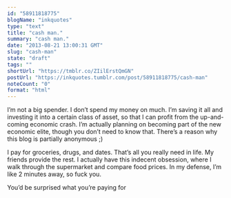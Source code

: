 ```yaml
---
id: "58911818775"
blogName: "inkquotes"
type: "text"
title: "cash man."
summary: "cash man."
date: "2013-08-21 13:00:31 GMT"
slug: "cash-man"
state: "draft"
tags: ""
shortUrl: "https://tmblr.co/ZIilErstQmGN"
postUrl: "https://inkquotes.tumblr.com/post/58911818775/cash-man"
noteCount: "0"
format: "html"
---
```


I’m not a big spender. I don’t spend my money on much. I’m saving it all and investing it into a certain class of asset, so that I can profit from the up-and-coming economic crash. I’m actually planning on becoming part of the new economic elite, though you don’t need to know that. There’s a reason why this blog is partially anonymous ;) 

I pay for groceries, drugs, and dates. That’s all you really need in life. My friends provide the rest. I actually have this indecent obsession, where I walk through the supermarket and compare food prices. In my defense, I’m like 2 minutes away, so fuck you. 

You’d be surprised what you’re paying for